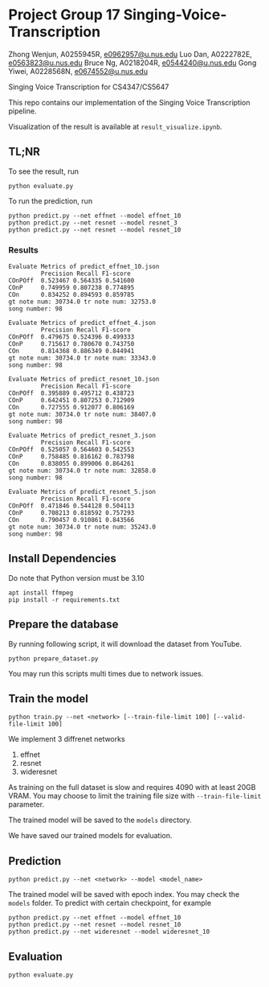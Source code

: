 # Project Group 17 Singing-Voice-Transcription

Zhong Wenjun, A0255945R, e0962957@u.nus.edu
Luo Dan, A0222782E, e0563823@u.nus.edu
Bruce Ng, A0218204R, e0544240@u.nus.edu
Gong Yiwei, A0228568N, e0674552@u.nus.edu

Singing Voice Transcription for CS4347/CS5647

This repo contains our implementation of the Singing Voice Transcription pipeline.

Visualization of the result is available at `result_visualize.ipynb`.

## TL;NR

To see the result, run

```
python evaluate.py
```

To run the prediction, run

```
python predict.py --net effnet --model effnet_10
python predict.py --net resnet --model resnet_3
python predict.py --net resnet --model resnet_10
```

### Results

```
Evaluate Metrics of predict_effnet_10.json
         Precision Recall F1-score
COnPOff  0.523467 0.564335 0.541600
COnP     0.749959 0.807238 0.774895
COn      0.834252 0.894593 0.859785
gt note num: 30734.0 tr note num: 32753.0
song number: 98

Evaluate Metrics of predict_effnet_4.json
         Precision Recall F1-score
COnPOff  0.479675 0.524396 0.499333
COnP     0.715617 0.780670 0.743750
COn      0.814368 0.886349 0.844941
gt note num: 30734.0 tr note num: 33343.0
song number: 98

Evaluate Metrics of predict_resnet_10.json
         Precision Recall F1-score
COnPOff  0.395889 0.495712 0.438723
COnP     0.642451 0.807253 0.712909
COn      0.727555 0.912077 0.806169
gt note num: 30734.0 tr note num: 38407.0
song number: 98

Evaluate Metrics of predict_resnet_3.json
         Precision Recall F1-score
COnPOff  0.525057 0.564603 0.542553
COnP     0.758485 0.816162 0.783798
COn      0.838055 0.899006 0.864261
gt note num: 30734.0 tr note num: 32858.0
song number: 98

Evaluate Metrics of predict_resnet_5.json
         Precision Recall F1-score
COnPOff  0.471846 0.544128 0.504113
COnP     0.708213 0.818592 0.757293
COn      0.790457 0.910861 0.843566
gt note num: 30734.0 tr note num: 35243.0
song number: 98
```

###

## Install Dependencies

Do note that Python version must be 3.10

```
apt install ffmpeg
pip install -r requirements.txt
```

## Prepare the database

By running following script, it will download the dataset from YouTube.

```
python prepare_dataset.py
```

You may run this scripts multi times due to network issues.

## Train the model

```
python train.py --net <network> [--train-file-limit 100] [--valid-file-limit 100]
```

We implement 3 diffrenet networks

1. effnet
2. resnet
3. wideresnet

As training on the full dataset is slow and requires 4090 with at least 20GB VRAM. You may choose to limit the training file size with `--train-file-limit` parameter.

The trained model will be saved to the `models` directory. 

We have saved our trained models for evaluation.

## Prediction

```
python predict.py --net <network> --model <model_name>
```

The trained model will be saved with epoch index. You may check the `models` folder. To predict with certain checkpoint, for example

```
python predict.py --net effnet --model effnet_10
python predict.py --net resnet --model resnet_10
python predict.py --net wideresnet --model wideresnet_10
```

## Evaluation

```
python evaluate.py
```
